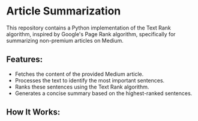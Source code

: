 # Article Summarization

  This repository contains a Python implementation of the Text Rank algorithm, inspired by Google's Page Rank algorithm, specifically for summarizing non-premium articles on Medium.

## Features:
- Fetches the content of the provided Medium article.
- Processes the text to identify the most important sentences.
- Ranks these sentences using the Text Rank algorithm.
- Generates a concise summary based on the highest-ranked sentences.

## How It Works:



